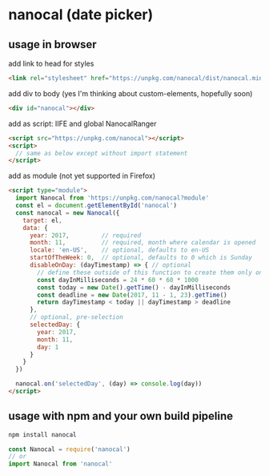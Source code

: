 # nanocal (date picker)

## usage in browser

add link to head for styles
```html
<link rel="stylesheet" href="https://unpkg.com/nanocal/dist/nanocal.min.css">
```

add div to body (yes I'm thinking about custom-elements, hopefully soon)
```html
<div id="nanocal"></div>
```

add as script: IIFE and global NanocalRanger
```html
<script src="https://unpkg.com/nanocal"></script>
<script>
  // same as below except without import statement
</script>
```

add as module (not yet supported in Firefox)
```html
<script type="module">
  import Nanocal from 'https://unpkg.com/nanocal?module'
  const el = document.getElementById('nanocal')
  const nanocal = new Nanocal({
    target: el,
    data: {
      year: 2017,         // required
      month: 11,          // required, month where calendar is opened
      locale: 'en-US',    // optional, defaults to en-US
      startOfTheWeek: 0,  // optional, defaults to 0 which is Sunday
      disableOnDay: (dayTimestamp) => { // optional
        // define these outside of this function to create them only once
        const dayInMilliseconds = 24 * 60 * 60 * 1000
        const today = new Date().getTime() - dayInMilliseconds
        const deadline = new Date(2017, 11 - 1, 23).getTime()
        return dayTimestamp < today || dayTimestamp > deadline
      },
      // optional, pre-selection
      selectedDay: {
        year: 2017,
        month: 11,
        day: 1
      }
    }
  })

  nanocal.on('selectedDay', (day) => console.log(day))
</script>
```

## usage with npm and your own build pipeline

```sh
npm install nanocal
```

```js
const Nanocal = require('nanocal')
// or
import Nanocal from 'nanocal'
```
